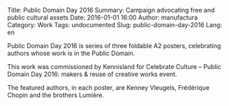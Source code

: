 Title: Public Domain Day 2016
Summary: Campaign advocating free and public cultural assets
Date: 2016-01-01 16:00
Author: manufactura
Category: Work
Tags: undocumented
Slug: public-domain-day-2016
Lang: en

Public Domain Day 2016 is series of three foldable A2 posters, celebrating
authors whose work is in the Public Domain. 

This work was commissioned by Kennisland for Celebrate Culture – Public Domain
Day 2016: makers & reuse of creative works event. 

The featured authors, in each poster, are Kenney Vleugels, Frédérique Chopin
and the brothers Lumière.


